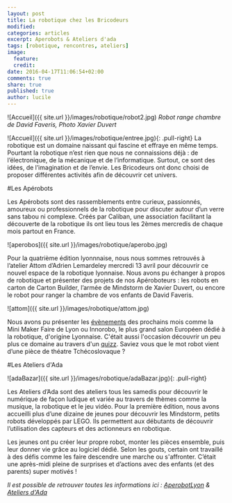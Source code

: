 ```yaml
---
layout: post
title: La robotique chez les Bricodeurs
modified:
categories: articles
excerpt: Aperobots & Ateliers d'ada
tags: [robotique, rencontres, ateliers]
image: 
  feature: 
  credit: 
date: 2016-04-17T11:06:54+02:00
comments: true
share: true
published: true
author: lucile
---
```


![Accueil]({{ site.url }}/images/robotique/robot2.jpg)
_Robot range chambre de David Faveris, Photo Xavier Duvert_

![Accueil]({{ site.url }}/images/robotique/entree.jpg){: .pull-right}
La robotique est un domaine naissant qui fascine et effraye en même temps. Pourtant la robotique n’est rien que nous ne connaissions déjà : de l’électronique, de la mécanique et de l’informatique. Surtout, ce sont des idées, de l’imagination et de l’envie. Les Bricodeurs ont donc choisi de proposer différentes activités afin de découvrir cet univers.


#Les Apérobots

Les Apérobots sont des rassemblements entre curieux, passionnés, amoureux ou professionnels de la robotique pour discuter autour d’un verre sans tabou ni complexe. Créés par Caliban, une association facilitant la découverte de la robotique ils ont lieu tous les 2èmes mercredis de chaque mois partout en France. 

![aperobos]({{ site.url }}/images/robotique/aperobo.jpg)

Pour la quatrième édition lyonnnaise, nous nous sommes retrouvés à l’atelier Attom d’Adrien Lemardeley mercredi 13 avril pour découvrir ce nouvel espace de la robotique lyonnaise. Nous avons pu échanger à propos de robotique et présenter des projets de nos Apéroboteurs : les robots en carton de Carton Builder, l’armée de Mindstorm de Xavier Duvert, ou encore le robot pour ranger la chambre de vos enfants de David Faveris. 

![attom]({{ site.url }}/images/robotique/attom.jpg)

Nous avons pu présenter les [évènements](http://lesbricodeurs.fr/evenements/) des prochains mois comme la Mini Maker Faire de Lyon ou Innorobo, le plus grand salon Européen dédié à la robotique, d'origine Lyonnaise.  C'était aussi l'occasion découvrir un peu plus ce domaine au travers d'un [quizz](https://docs.google.com/forms/d/1onOdhf8GN76e62PskJrL6NxCGSF6PCIN4mPhawVFIU8/viewform#start=invite). Saviez vous que le mot robot vient d’une pièce de théatre Tchécoslovaque ?


#Les Ateliers d'Ada

![adaBazar]({{ site.url }}/images/robotique/adaBazar.jpg){: .pull-right}

Les Ateliers d’Ada sont des ateliers tous les samedis pour découvrir le numérique de façon ludique et variée au travers de thèmes comme la musique, la robotique et le jeu vidéo. Pour la première édition, nous avons accueilli plus d’une dizaine de jeunes pour découvrir les Mindstorm, petits robots développés par LEGO. Ils permettent aux débutants de découvrir l’utilisation des capteurs et des actionneurs en robotique.

Les jeunes ont pu créer leur propre robot, monter les pièces ensemble, puis leur donner vie grâce au logiciel dédié. Selon les gouts, certain ont travaillé à des défis comme les faire descendre une marche ou s'affronter. C’était une après-midi pleine de surprises et d’actions avec des enfants (et des parents) super motivés !

_Il est possible de retrouver toutes les informations ici : [AperobotLyon](https://www.facebook.com/AperobotLyon/) &  [Ateliers d'Ada](http://lesbricodeurs.fr/AteliersdAda/)_
